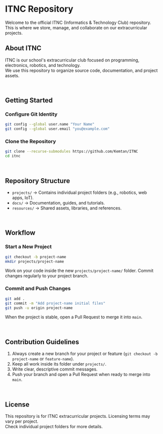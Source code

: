 # ITNC Repository
Welcome to the official ITNC (Informatics & Technology Club) repository.  
This is where we store, manage, and collaborate on our extracurricular projects.


## About ITNC
ITNC is our school's extracurricular club focused on programming, electronics, robotics, and technology.  
We use this repository to organize source code, documentation, and project assets.

<br>

## Getting Started
### Configure Git Identity
```bash
git config --global user.name "Your Name"
git config --global user.email "you@example.com"
```

### Clone the Repository
```bash
git clone --recurse-submodules https://github.com/Kemtan/ITNC
cd itnc
```

<br>

## Repository Structure
- `projects/` → Contains individual project folders (e.g., robotics, web apps, IoT).
- `docs/` → Documentation, guides, and tutorials.
- `resources/` → Shared assets, libraries, and references.

<br>

## Workflow
### Start a New Project
```bash
git checkout -b project-name
mkdir projects/project-name
````

Work on your code inside the new `projects/project-name/` folder.
Commit changes regularly to your project branch.

### Commit and Push Changes

```bash
git add .
git commit -m "Add project-name initial files"
git push -u origin project-name
```

When the project is stable, open a Pull Request to merge it into `main`.

<br>

## Contribution Guidelines

1. Always create a new branch for your project or feature (`git checkout -b project-name` or `feature-name`).
2. Keep all work inside its folder under `projects/`.
3. Write clear, descriptive commit messages.
4. Push your branch and open a Pull Request when ready to merge into `main`.

<br>

## License
This repository is for ITNC extracurricular projects. Licensing terms may vary per project.  
Check individual project folders for more details.